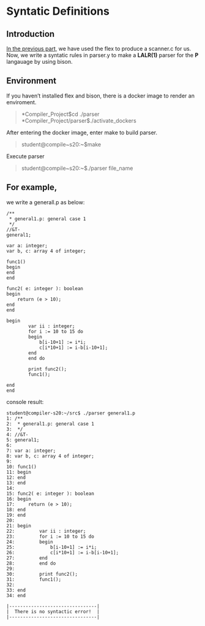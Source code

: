 # Syntatic Definitions
## Introduction
[In the previous part,](https://github.com/swklein-25/Complier_Project/tree/main/lex) we have used the flex to produce a scanner.c for us. Now, we write a syntatic rules in parser.y to make a **LALR(1)** parser for the **P** langauage by using bison.
## Environment
If you haven’t installed flex and bison, there is a docker image to render an enviroment.

>\*Compiler_Project\$cd ./parser
\*Compiler_Project/parser\$./activate_dockers

After entering the docker image, enter make to build parser.
>student@compile\~s20:\~$make

Execute parser
>student@compile\~s20:\~$./parser file_name

## For example,

we write a generall.p as below:
````
/**
 * general1.p: general case 1
 */
//&T-
general1;

var a: integer;
var b, c: array 4 of integer;

func1()
begin
end
end

func2( e: integer ): boolean
begin
    return (e > 10);
end
end

begin
        var ii : integer;
        for i := 10 to 15 do
        begin
            b[i-10+1] := i*i;
            c[i*10+1] := i-b[i-10+1];
        end
        end do

        print func2();
        func1();

end
end
````
console result:
````
student@compiler-s20:~/src$ ./parser general1.p
1: /**
2:  * general1.p: general case 1
3:  */
4: //&T-
5: general1;
6:
7: var a: integer;
8: var b, c: array 4 of integer;
9:
10: func1()
11: begin
12: end
13: end
14:
15: func2( e: integer ): boolean
16: begin
17:     return (e > 10);
18: end
19: end
20:
21: begin
22:         var ii : integer;
23:         for i := 10 to 15 do
24:         begin
25:             b[i-10+1] := i*i;
26:             c[i*10+1] := i-b[i-10+1];
27:         end
28:         end do
29:
30:         print func2();
31:         func1();
32:
33: end
34: end

|--------------------------------|
|  There is no syntactic error!  |
|--------------------------------|
````

